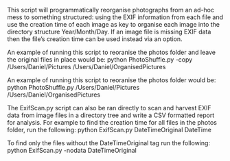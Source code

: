This script will programmatically reorganise photographs from an ad-hoc mess to something structured: using the EXIF information from each file and use the creation time of each image as key to organise each image into the directory structure Year/Month/Day.  If an image file is missing EXIF data then the file’s creation time can be used instead via an option.

An example of running this script to reoranise the photos folder and leave the original files in place would be:
    python PhotoShuffle.py -copy /Users/Daniel/Pictures /Users/Daniel/OrganisedPictures

An example of running this script to reoranise the photos folder would be:
    python PhotoShuffle.py /Users/Daniel/Pictures /Users/Daniel/OrganisedPictures

The ExifScan.py script can also be ran directly to scan and harvest EXIF data from image files in a directory tree and write a CSV formatted report for analysis.  For example to find the creation time for all files in the photos folder, run the following:
    python ExifScan.py DateTimeOriginal DateTime

To find only the files without the DateTimeOriginal tag run the following:
    python ExifScan.py -nodata DateTimeOriginal

